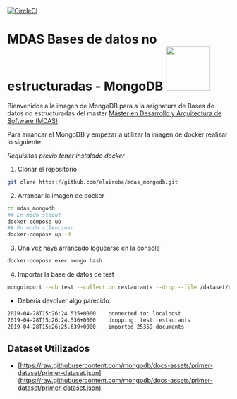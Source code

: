 [![CircleCI](https://circleci.com/gh/eloirobe/mdas_mongodb.svg?style=svg)](https://circleci.com/gh/eloirobe/mdas_mongodb)

# MDAS Bases de datos no estructuradas - MongoDB <img src="https://webassets.mongodb.com/_com_assets/cms/mongodb-logo-rgb-j6w271g1xn.jpg" width="100">
Bienvenidos a la imagen de MongoDB para a la asignatura de Bases de datos no estructuradas del master [Máster en Desarrollo y Arquitectura de Software (MDAS)](https://www.salleurl.edu/es/estudios/master-en-desarrollo-y-arquitectura-software)

Para arrancar el MongoDB y empezar a utilizar la imagen de docker realizar lo siguiente:

*Requisitos previo tener instalado docker*

1) Clonar el repositorio
```bash
git clone https://github.com/eloirobe/mdas_mongodb.git
```
2) Arrancar la imagen de docker
```bash
cd mdas_mongodb
## En modo stdout
docker-compose up
## En modo silencioso
docker-compose up -d
```
3) Una vez haya arrancado loguearse en la console
```bash
docker-compose exec mongo bash
```
4) Importar la base de datos de test
```bash
mongoimport --db test --collection restaurants --drop --file /dataset/restaurants.json
```
- Deberia devolver algo parecido:
```bash
2019-04-28T15:26:24.535+0000	connected to: localhost
2019-04-28T15:26:24.536+0000	dropping: test.restaurants
2019-04-28T15:26:25.639+0000	imported 25359 documents
```


## Dataset Utilizados

- [https://raw.githubusercontent.com/mongodb/docs-assets/primer-dataset/primer-dataset.json](https://raw.githubusercontent.com/mongodb/docs-assets/primer-dataset/primer-dataset.json)